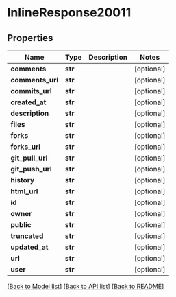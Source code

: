 # InlineResponse20011

## Properties
Name | Type | Description | Notes
------------ | ------------- | ------------- | -------------
**comments** | **str** |  | [optional] 
**comments_url** | **str** |  | [optional] 
**commits_url** | **str** |  | [optional] 
**created_at** | **str** |  | [optional] 
**description** | **str** |  | [optional] 
**files** | **str** |  | [optional] 
**forks** | **str** |  | [optional] 
**forks_url** | **str** |  | [optional] 
**git_pull_url** | **str** |  | [optional] 
**git_push_url** | **str** |  | [optional] 
**history** | **str** |  | [optional] 
**html_url** | **str** |  | [optional] 
**id** | **str** |  | [optional] 
**owner** | **str** |  | [optional] 
**public** | **str** |  | [optional] 
**truncated** | **str** |  | [optional] 
**updated_at** | **str** |  | [optional] 
**url** | **str** |  | [optional] 
**user** | **str** |  | [optional] 

[[Back to Model list]](../README.md#documentation-for-models) [[Back to API list]](../README.md#documentation-for-api-endpoints) [[Back to README]](../README.md)

